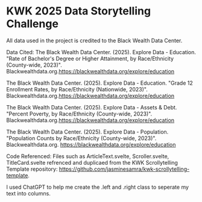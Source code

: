 # KWK 2025 Data Storytelling Challenge

All data used in the project is credited to the Black Wealth Data Center.

Data Cited:
The Black Wealth Data Center. (2025). Explore Data - Education. "Rate of Bachelor's Degree or Higher Attainment, by Race/Ethnicity (County-wide, 2023)". Blackwealthdata.org.https://blackwealthdata.org/explore/education 

The Black Wealth Data Center. (2025). Explore Data - Education. "Grade 12 Enrollment Rates, by Race/Ethnicity (Nationwide, 2023)". Blackwealthdata.org.https://blackwealthdata.org/explore/education

The Black Wealth Data Center. (2025). Explore Data - Assets & Debt. "Percent Poverty, by Race/Ethnicity (County-wide, 2023)". Blackwealthdata.org.https://blackwealthdata.org/explore/education

The Black Wealth Data Center. (2025). Explore Data - Population. "Population Counts by Race/Ethnicity (County-wide, 2023)". Blackwealthdata.org. https://blackwealthdata.org/explore/education 


Code Referenced:
Files such as ArticleText.svelte, Scroller.svelte, TitleCard.svelte refrenced and duplicaed from the KWK Scrollytelling Template repository: https://github.com/jasminesamra/kwk-scrollytelling-template.

I used ChatGPT to help me create the .left and .right class to seperate my text into columns. 
